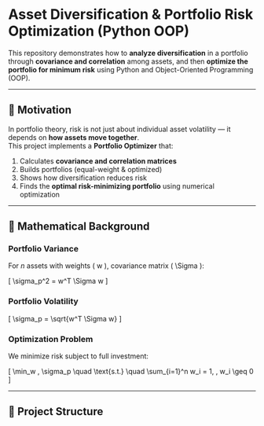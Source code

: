 
# Asset Diversification & Portfolio Risk Optimization (Python OOP)

This repository demonstrates how to **analyze diversification** in a portfolio through **covariance and correlation** among assets, and then **optimize the portfolio for minimum risk** using Python and Object-Oriented Programming (OOP).

---

## 🔹 Motivation
In portfolio theory, risk is not just about individual asset volatility — it depends on **how assets move together**.  
This project implements a **Portfolio Optimizer** that:

1. Calculates **covariance and correlation matrices**
2. Builds portfolios (equal-weight & optimized)
3. Shows how diversification reduces risk
4. Finds the **optimal risk-minimizing portfolio** using numerical optimization

---

## 🔹 Mathematical Background

### Portfolio Variance
For *n* assets with weights \( w \), covariance matrix \( \Sigma \):

\[
\sigma_p^2 = w^T \Sigma w
\]

### Portfolio Volatility
\[
\sigma_p = \sqrt{w^T \Sigma w}
\]

### Optimization Problem
We minimize risk subject to full investment:

\[
\min_w \, \sigma_p \quad \text{s.t.} \quad \sum_{i=1}^n w_i = 1, \, w_i \geq 0
\]

---

## 🔹 Project Structure

